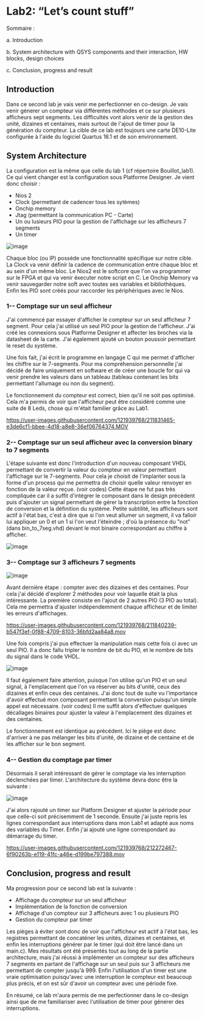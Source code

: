 # Lab2: “Let’s count stuff”

Sommaire :

a. Introduction

b. System architecture with QSYS components and their interaction, HW blocks, design choices

c. Conclusion, progress and result


## Introduction

Dans ce second lab je vais venir me perfectionner en co-design. Je vais venir génerer un compteur via différentes méthodes et ce sur plusieurs afficheurs sept segments. Les difficultés vont alors venir de la gestion des unité, dizaines et centaines, mais surtout de l'ajout de timer pour la génération du compteur. La cible de ce lab est toujours une carte DE10-Lite configurée à l'aide du logiciel Quartus 18.1 et de son environnement.


## System Architecture
La configuration est la même que celle du lab 1 (cf répertoire Bouillot_lab1).
Ce qui vient changer est la configuration sous Platforme Designer. Je vient donc choisir :
  - Nios 2
  - Clock (permettant de cadencer tous les sytèmes)
  - Onchip memory
  - Jtag (permettant la communication PC - Carte)
  - Un ou lusieurs PIO pour la gestion de l'affichage sur les afficheurs 7 segments
  - Un timer

![image](https://user-images.githubusercontent.com/121939768/211839128-b968aa95-0d9a-463a-9e29-a9bac28bca73.png)


Chaque bloc (ou IP) possède une fonctionnalité spécifique sur notre cible. La Clock va venir définir la cadence de communication entre chaque bloc et au sein d'un même bloc. Le Nios2 est le softcore que l'on va programmer sur le FPGA et qui va venir éxecuter notre script en C. Le Onchip Memory va venir sauvegarder notre soft avec toutes ses variables et bibliothèques. Enfin les PIO sont créés pour raccorder les périphériques  avec le Nios.

### 1-- Comptage sur un seul afficheur

J'ai commencé par essayer d'afficher le compteur sur un seul afficheur 7 segment. Pour cela j'ai utilisé un seul PIO pour la gestion de l'afficheur. J'ai créé les connexions sous Platforme Designer et affecter les broches via la datasheet de la carte. J'ai également ajouté un bouton poussoir permettant le reset du système.

Une fois fait, j'ai écrit le programme en langage C qui me permet d'afficher les chiffre sur le 7-segments. Pour ma compréhension personnelle j'ai décidé de faire uniquement en software et de créer une boucle for qui va venir prendre les valeurs dans un tableau (tableau contenant les bits permettant l'allumage ou non du segment).

Le fonctionnement du compteur est correct, bien qu'il ne soit pas optimisé. Cela m'a permis de voir que l'afficheur peut être considéré comme une suite de 8 Leds, chose qui m'était familier grâce au Lab1.

https://user-images.githubusercontent.com/121939768/211831465-e3de6cf1-bbee-4d18-a8e8-36ef06764374.MOV

### 2-- Comptage sur un seul afficheur avec la conversion binary to 7 segments

L'étape suivante est donc l'introduction d'un nouveau composant VHDL permettant de convertir la valeur du compteur en valeur permettant l'affichage sur le 7-segments. Pour cela je choisit de l'implanter sous la forme d'un process qui me permettra de choisir quelle valeur renvoyer en fonction de la valeur reçue. (voir codes)
Cette étape ne fut pas très compliquée car il a suffit d'intégrer le composant dans le design précédent puis d'ajouter un signal permettant de gérer la transcription entre la fonction de conversion et la définition du système. Petite subtilité, les afficheurs sont actif à l'état bas, c'est à dire que si l'on veut allumer un segment, il va falloir lui appliquer un 0 et un 1 si l'on veut l'éteindre ; d'où la présence du "not" (dans bin_to_7seg.vhd) devant le mot binaire correspondant au chiffre à afficher.

![image](https://user-images.githubusercontent.com/121939768/211834409-be854441-e3fa-42b7-b855-48063a7e1ba6.png)

### 3-- Comptage sur 3 afficheurs 7 segments

![image](https://user-images.githubusercontent.com/121939768/211843257-08bda20b-7b61-4c15-bf57-8d075d8cc7dd.png)

Avant dernière étape : compter avec des dizaines et des centaines. Pour cela j'ai décidé d'explorer 2 méthodes pour voir laquelle était la plus intéressante. La première consiste en l'ajout de 2 autres PIO (3 PIO au total). Cela me permettra d'ajuster indépendemment chaque afficheur et de limiter les erreurs d'affichages.

https://user-images.githubusercontent.com/121939768/211840239-b547f3ef-0f88-4709-8103-36bfd2aa84a8.mov

Une fois compris j'ai pus effectuer la manipulation mais cette fois ci avec un seul PIO. Il a donc fallu tripler le nombre de bit du PIO, et le nombre de bits du signal dans le code VHDL. 

![image](https://user-images.githubusercontent.com/121939768/211843631-8f3bdaaf-d0f3-46b4-a9c5-c9553ad88959.png)

Il faut également faire attention, puisque l'on utilise qu'un PIO et un seul signal, à l'emplacement que l'on va réserver au bits d'unité, ceux des dizaines et enfin ceux des centaines. J'ai donc tout de suite vu l'importance d'avoir effectué mon composant permettant la conversion puisqu'un simple appel est nécessaire. (voir codes) Il me suffit alors d'effectuer quelques décallages binaires pour ajuster la valeur à l'emplacement des dizaines et des centaines.

Le fonctionnement est identique au précédent. Ici le piège est donc d'arriver à ne pas mélanger les bits d'unité, de dizaine et de centaine et de les afficher sur le bon segment.

### 4-- Gestion du comptage par timer
Désormais il serait intéressant de gérer le comptage via les interruption déclenchées par timer. L'architecture du système devra donc être la suivante :

![image](https://user-images.githubusercontent.com/121939768/211844068-05c1ffc0-cf0a-456c-ac55-8876ae35a2c9.png)

J'ai alors rajouté un timer sur Platform Designer et ajuster la période pour que celle-ci soit précisemment de 1 seconde.
Ensuite j'ai juste repris les lignes correspondant aux interruptions dans mon Lab1 et adapté aux noms des variables du Timer. Enfin j'ai ajouté une ligne correspondant au démarrage du timer.

https://user-images.githubusercontent.com/121939768/212272467-6f90263b-e119-41fc-a46e-d199be797388.mov


## Conclusion, progress and result

Ma progression pour ce second lab est la suivante :

  - Affichage du compteur sur un seul afficheur
  - Implémentation de la fonction de conversion
  - Affichage d'un compteur sur 3 afficheurs avec 1 ou plusieurs PIO
  - Gestion du compteur par timer

Les pièges à éviter sont donc de voir que l'afficheur est actif à l'état bas, les registres permettant de concaténer les unités, dizaines et centaines, et enfin les interruptions générer par le timer (qui doit être lancé dans un main.c).
Mes résultats ont été présentés tout au long de la partie architecture, mais j'ai réussi à implémenter un compteur sur des afficheurs 7 segments en partant de l'affichage sur un seul puis sur 3 afficheurs me permettant de compter jusqu'à 999. Enfin l'utilisation d'un timer est une vraie optimisation puisqu'avec une interruption le compteur est beaucoup plus précis, et on est sûr d'avoir un compteur avec une période fixe.

En résumé, ce lab m'aura permis de me perfectionner dans le co-design ainsi que de me familiariser avec l'utilisation de timer pour génerer des interruptions.








